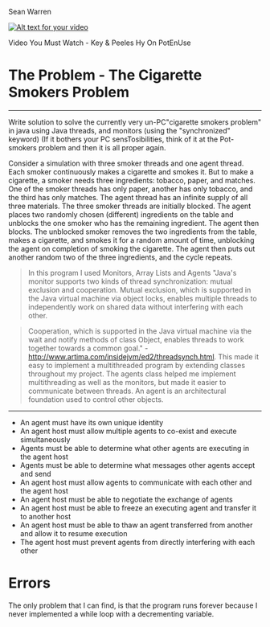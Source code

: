 Sean Warren

[![Alt text for your video](http://img.youtube.com/vi/k1tsGGz-Qw0/0.jpg)](https://www.youtube.com/watch?v=k1tsGGz-Qw0)

Video You Must Watch - Key & Peeles Hy On PotEnUse

# The Problem - The Cigarette Smokers Problem
----------------------------------------------------------------------------------------------
Write solution to solve the currently very un-PC"cigarette smokers problem" in java using Java threads, and monitors (using the "synchronized" keyword) (If it bothers your PC sensTosibilities, think of it at the Pot-smokers problem and then it is all proper again.

Consider a simulation with three smoker threads and one agent thread. Each smoker continuously makes a cigarette and smokes it. But to make a cigarette, a smoker needs three ingredients: tobacco, paper, and matches. One of the smoker threads has only paper, another has only tobacco, and the third has only matches. The agent thread has an infinite supply of all three materials. The three smoker threads are initially blocked. The agent places two randomly chosen (different) ingredients on the table and unblocks the one smoker who has the remaining ingredient. The agent then blocks. The unblocked smoker removes the two ingredients from the table, makes a cigarette, and smokes it for a random amount of time, unblocking the agent on completion of smoking the cigarette. The agent then puts out another random two of the three ingredients, and the cycle repeats.
> In this program I used Monitors, Array Lists and Agents "Java's monitor supports two kinds of thread synchronization: mutual exclusion and cooperation. Mutual exclusion, which is supported in the Java virtual machine via object locks, enables multiple threads to independently work on shared data without interfering with each other. 

> Cooperation, which is supported in the Java virtual machine via the wait and notify methods of class Object, enables threads to work together towards a common goal." - http://www.artima.com/insidejvm/ed2/threadsynch.html. This made it easy to implement a multithreaded program by extending classes throughout my project. The agents class helped me implement multithreading as well as the monitors, but made it easier to communicate between threads. An agent is an architectural foundation used to control other objects.

---------------------------------------------------
- An agent must have its own unique identity
- An agent host must allow multiple agents to co-exist and execute simultaneously
- Agents must be able to determine what other agents are executing in the agent host
- Agents must be able to determine what messages other agents accept and send
- An agent host must allow agents to communicate with each other and the agent host
- An agent host must be able to negotiate the exchange of agents
- An agent host must be able to freeze an executing agent and transfer it to another host
- An agent host must be able to thaw an agent transferred from another and allow it to resume execution
- The agent host must prevent agents from directly interfering with each other


# Errors
The only problem that I can find, is that the program runs forever because I never implemented a while loop with a decrementing variable.

